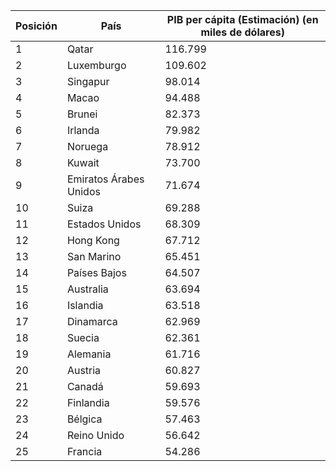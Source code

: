 | Posición | País                      | PIB per cápita (Estimación) (en miles de dólares)   |
|----------|---------------------------|---------------------------------------------------|
| 1        | Qatar                     | 116.799                                           |
| 2        | Luxemburgo                | 109.602                                           |
| 3        | Singapur                  | 98.014                                            |
| 4        | Macao                     | 94.488                                            |
| 5        | Brunei                    | 82.373                                            |
| 6        | Irlanda                   | 79.982                                            |
| 7        | Noruega                   | 78.912                                            |
| 8        | Kuwait                    | 73.700                                            |
| 9        | Emiratos Árabes Unidos    | 71.674                                            |
| 10       | Suiza                     | 69.288                                            |
| 11       | Estados Unidos            | 68.309                                            |
| 12       | Hong Kong                 | 67.712                                            |
| 13       | San Marino                | 65.451                                            |
| 14       | Países Bajos              | 64.507                                            |
| 15       | Australia                 | 63.694                                            |
| 16       | Islandia                  | 63.518                                            |
| 17       | Dinamarca                 | 62.969                                            |
| 18       | Suecia                    | 62.361                                            |
| 19       | Alemania                  | 61.716                                            |
| 20       | Austria                   | 60.827                                            |
| 21       | Canadá                    | 59.693                                            |
| 22       | Finlandia                 | 59.576                                            |
| 23       | Bélgica                   | 57.463                                            |
| 24       | Reino Unido               | 56.642                                            |
| 25       | Francia                   | 54.286                                            |
